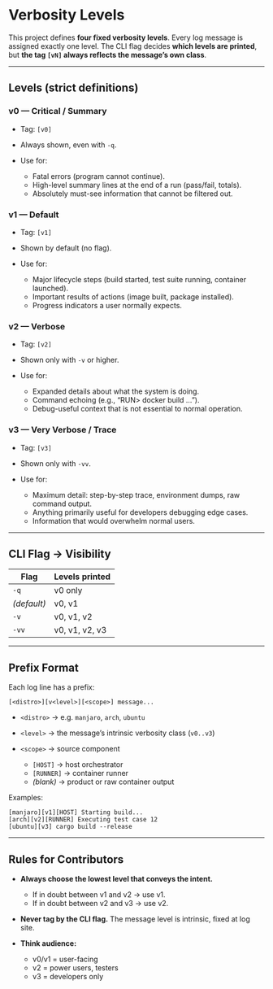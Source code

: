 # Verbosity Levels

This project defines **four fixed verbosity levels**.
Every log message is assigned exactly one level.
The CLI flag decides **which levels are printed**, but **the tag `[vN]` always reflects the message’s own class**.

---

## Levels (strict definitions)

### **v0 — Critical / Summary**

* Tag: `[v0]`
* Always shown, even with `-q`.
* Use for:

  * Fatal errors (program cannot continue).
  * High-level summary lines at the end of a run (pass/fail, totals).
  * Absolutely must-see information that cannot be filtered out.

### **v1 — Default**

* Tag: `[v1]`
* Shown by default (no flag).
* Use for:

  * Major lifecycle steps (build started, test suite running, container launched).
  * Important results of actions (image built, package installed).
  * Progress indicators a user normally expects.

### **v2 — Verbose**

* Tag: `[v2]`
* Shown only with `-v` or higher.
* Use for:

  * Expanded details about what the system is doing.
  * Command echoing (e.g., “RUN> docker build …”).
  * Debug-useful context that is not essential to normal operation.

### **v3 — Very Verbose / Trace**

* Tag: `[v3]`
* Shown only with `-vv`.
* Use for:

  * Maximum detail: step-by-step trace, environment dumps, raw command output.
  * Anything primarily useful for developers debugging edge cases.
  * Information that would overwhelm normal users.

---

## CLI Flag → Visibility

| Flag        | Levels printed |
| ----------- | -------------- |
| `-q`        | v0 only        |
| *(default)* | v0, v1         |
| `-v`        | v0, v1, v2     |
| `-vv`       | v0, v1, v2, v3 |

---

## Prefix Format

Each log line has a prefix:

```
[<distro>][v<level>][<scope>] message...
```

* `<distro>` → e.g. `manjaro`, `arch`, `ubuntu`
* `<level>` → the message’s intrinsic verbosity class (`v0..v3`)
* `<scope>` → source component

  * `[HOST]` → host orchestrator
  * `[RUNNER]` → container runner
  * *(blank)* → product or raw container output

Examples:

```
[manjaro][v1][HOST] Starting build...
[arch][v2][RUNNER] Executing test case 12
[ubuntu][v3] cargo build --release
```

---

## Rules for Contributors

* **Always choose the lowest level that conveys the intent.**

  * If in doubt between v1 and v2 → use v1.
  * If in doubt between v2 and v3 → use v2.
* **Never tag by the CLI flag.**
  The message level is intrinsic, fixed at log site.
* **Think audience:**

  * v0/v1 = user-facing
  * v2 = power users, testers
  * v3 = developers only